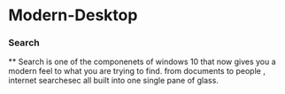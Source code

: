 # Modern-Desktop

### Search
** Search is one of the componenets of windows 10 that now gives you a modern feel to what you are trying to find. from documents to people , internet searchesec all built into one single pane of glass.
